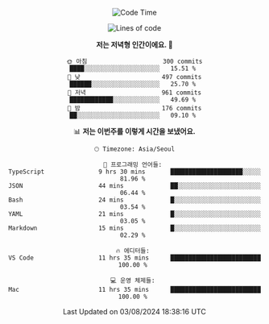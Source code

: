 <div align='center'>
 
<!--START_SECTION:waka-->
![Code Time](http://img.shields.io/badge/Code%20Time-3%2C706%20hrs%201%20min-blue)

![Lines of code](https://img.shields.io/badge/%EC%A0%80%EB%8A%94%20%EC%97%AC%ED%83%9C%EA%B9%8C%EC%A7%80%20-1.3%20million%20%EC%A4%84%EC%9D%98%20%EC%BD%94%EB%93%9C%EB%A5%BC%20%EC%9E%91%EC%84%B1%ED%96%88%EC%96%B4%EC%9A%94.-blue)

**저는 저녁형 인간이에요. 🦉** 

```text
🌞 아침                     300 commits         ████░░░░░░░░░░░░░░░░░░░░░   15.51 % 
🌆 낮　                     497 commits         ██████░░░░░░░░░░░░░░░░░░░   25.70 % 
🌃 저녁                     961 commits         ████████████░░░░░░░░░░░░░   49.69 % 
🌙 밤　                     176 commits         ██░░░░░░░░░░░░░░░░░░░░░░░   09.10 % 
```


📊 **저는 이번주를 이렇게 시간을 보냈어요.** 

```text
🕑︎ Timezone: Asia/Seoul

💬 프로그래밍 언어들: 
TypeScript               9 hrs 30 mins       ████████████████████░░░░░   81.96 % 
JSON                     44 mins             ██░░░░░░░░░░░░░░░░░░░░░░░   06.44 % 
Bash                     24 mins             █░░░░░░░░░░░░░░░░░░░░░░░░   03.54 % 
YAML                     21 mins             █░░░░░░░░░░░░░░░░░░░░░░░░   03.05 % 
Markdown                 15 mins             █░░░░░░░░░░░░░░░░░░░░░░░░   02.29 % 

🔥 에디터들: 
VS Code                  11 hrs 35 mins      █████████████████████████   100.00 % 

💻 운영 체제들: 
Mac                      11 hrs 35 mins      █████████████████████████   100.00 % 
```


 Last Updated on 03/08/2024 18:38:16 UTC
<!--END_SECTION:waka-->
 </div>
<!---
Emewjin/Emewjin is a ✨ special ✨ repository because its `README.md` (this file) appears on your GitHub profile.
You can click the Preview link to take a look at your changes.
--->
